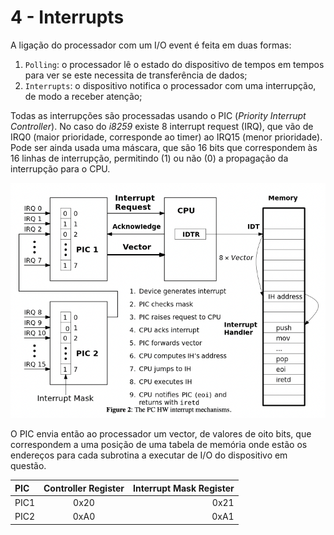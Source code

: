 # 4 - Interrupts

A ligação do processador com um I/O event é feita em duas formas:
1. `Polling`: o processador lê o estado do dispositivo de tempos em tempos para ver se este necessita de transferência de dados;
2. `Interrupts`: o dispositivo notifica o processador com uma interrupção, de modo a receber atenção;

Todas as interrupções são processadas usando o PIC (*Priority Interrupt Controller*). No caso do *i8259* existe 8 interrupt request (IRQ), que vão de IRQ0 (maior prioridade, corresponde ao timer) ao IRQ15 (menor prioridade). Pode ser ainda usada uma máscara, que são 16 bits que correspondem às 16 linhas de interrupção, permitindo (1) ou não (0) a propagação da interrupção para o CPU.

<p align = "center" > 
<img src = "../Images/i8259.png">
</p>

O PIC envia então ao processador um vector, de valores de oito bits, que correspondem a uma posição de uma tabela de memória onde estão os endereços para cada subrotina a executar de I/O do dispositivo em questão. 

| PIC | Controller Register | Interrupt Mask Register |
| :--- | :----: | ---: |
| PIC1 | 0x20 | 0x21 |
| PIC2 | 0xA0 | 0xA1 |